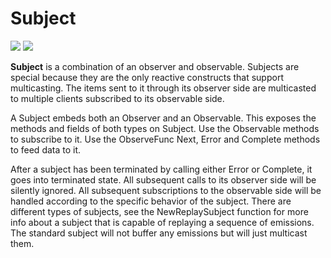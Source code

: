 # Subject

[![](../../../assets/godev.svg?raw=true)](https://pkg.go.dev/github.com/reactivego/rx/test/Subject#section-documentation)
[![](../../../assets/rx.svg?raw=true)](http://reactivex.io/documentation/subject.html)

**Subject** is a combination of an observer and observable. Subjects are
special because they are the only reactive constructs that support
multicasting. The items sent to it through its observer side are
multicasted to multiple clients subscribed to its observable side.

A Subject embeds both an Observer and an Observable. This exposes the methods
and fields of both types on Subject. Use the Observable methods to subscribe
to it. Use the ObserveFunc Next, Error and Complete methods to feed data to
it.

After a subject has been terminated by calling either Error or Complete, it
goes into terminated state. All subsequent calls to its observer side will be
silently ignored. All subsequent subscriptions to the observable side will be
handled according to the specific behavior of the subject. There are different
types of subjects, see the NewReplaySubject function for more info about a 
subject that is capable of replaying a sequence of emissions. The standard
subject will not buffer any emissions but will just multicast them.
